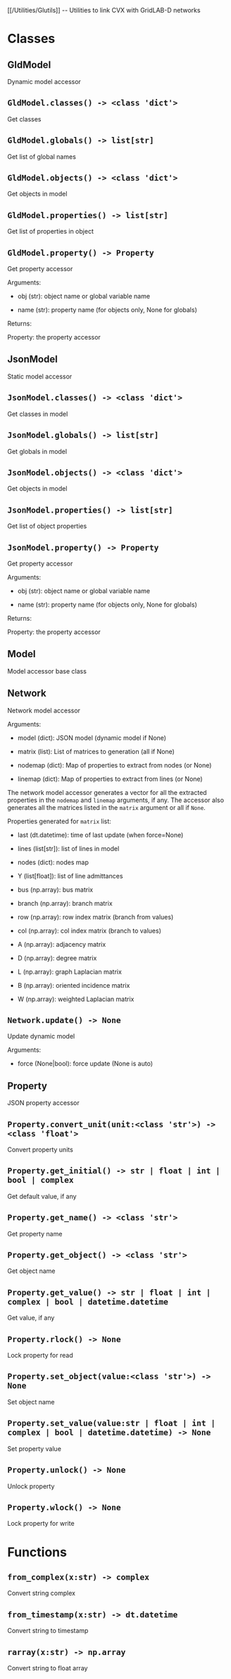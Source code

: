 [[/Utilities/Glutils]] -- Utilities to link CVX with GridLAB-D networks


# Classes

## GldModel

Dynamic model accessor

## `GldModel.classes() -> <class 'dict'>`

Get classes

## `GldModel.globals() -> list[str]`

Get list of global names

## `GldModel.objects() -> <class 'dict'>`

Get objects in model

## `GldModel.properties() -> list[str]`

Get list of properties in object

## `GldModel.property() -> Property`

Get property accessor

Arguments:

* obj (str): object name or global variable name

* name (str): property name (for objects only, None for globals)

Returns:

Property: the property accessor


## JsonModel

Static model accessor

## `JsonModel.classes() -> <class 'dict'>`

Get classes in model

## `JsonModel.globals() -> list[str]`

Get globals in model

## `JsonModel.objects() -> <class 'dict'>`

Get objects in model

## `JsonModel.properties() -> list[str]`

Get list of object properties

## `JsonModel.property() -> Property`

Get property accessor

Arguments:

* obj (str): object name or global variable name

* name (str): property name (for objects only, None for globals)

Returns:

Property: the property accessor


## Model

Model accessor base class

## Network

Network model accessor

Arguments:

* model (dict): JSON model (dynamic model if None)

* matrix (list): List of matrices to generation (all if None)

* nodemap (dict): Map of properties to extract from nodes (or None)

* linemap (dict): Map of properties to extract from lines (or None)

The network model accessor generates a vector for all the extracted
properties in the `nodemap` and `linemap` arguments, if any. The
accessor also generates all the matrices listed in the `matrix`
argument or all if `None`.

Properties generated for `matrix` list:

* last (dt.datetime): time of last update (when force=None)

* lines (list[str]): list of lines in model

* nodes (dict): nodes map

* Y (list[float]): list of line admittances

* bus (np.array): bus matrix

* branch (np.array): branch matrix

* row (np.array): row index matrix (branch from values)

* col (np.array): col index matrix (branch to values)

* A (np.array): adjacency matrix

* D (np.array): degree matrix

* L (np.array): graph Laplacian matrix

* B (np.array): oriented incidence matrix

* W (np.array): weighted Laplacian matrix


## `Network.update() -> None`

Update dynamic model

Arguments:

* force (None|bool): force update (None is auto)


## Property

JSON property accessor

## `Property.convert_unit(unit:<class 'str'>) -> <class 'float'>`

Convert property units

## `Property.get_initial() -> str | float | int | bool | complex`

Get default value, if any

## `Property.get_name() -> <class 'str'>`

Get property name

## `Property.get_object() -> <class 'str'>`

Get object name

## `Property.get_value() -> str | float | int | complex | bool | datetime.datetime`

Get value, if any

## `Property.rlock() -> None`

Lock property for read

## `Property.set_object(value:<class 'str'>) -> None`

Set object name

## `Property.set_value(value:str | float | int | complex | bool | datetime.datetime) -> None`

Set property value

## `Property.unlock() -> None`

Unlock property

## `Property.wlock() -> None`

Lock property for write

# Functions

## `from_complex(x:str) -> complex`

Convert string complex

## `from_timestamp(x:str) -> dt.datetime`

Convert string to timestamp

## `rarray(x:str) -> np.array`

Convert string to float array
